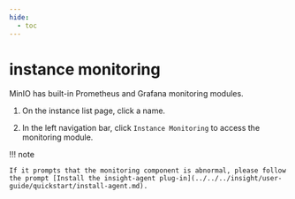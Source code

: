 ```yaml
---
hide:
  - toc
---
```


# instance monitoring

MinIO has built-in Prometheus and Grafana monitoring modules.

1. On the instance list page, click a name.

    

2. In the left navigation bar, click `Instance Monitoring` to access the monitoring module.

    

!!! note

    If it prompts that the monitoring component is abnormal, please follow the prompt [Install the insight-agent plug-in](../../../insight/user-guide/quickstart/install-agent.md).

<!-- The specific meaning of each monitoring metric will be added later (@justedennnnn). -->